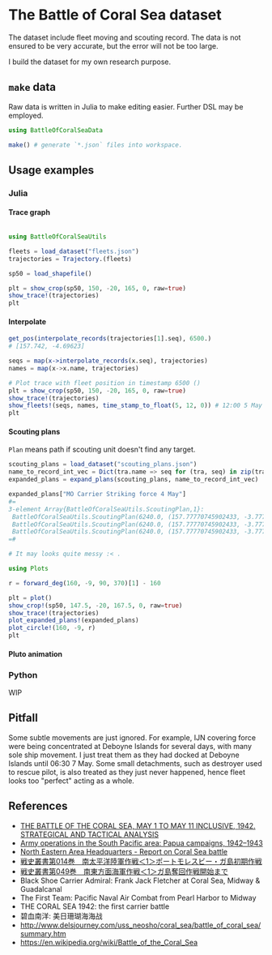 # The Battle of Coral Sea dataset

The dataset include fleet moving and scouting record. The data is not ensured to be very accurate, but the error will not be too large.

I build the dataset for my own research purpose.

## `make` data

Raw data is written in Julia to make editing easier. Further DSL may be employed.

```julia
using BattleOfCoralSeaData

make() # generate `*.json` files into workspace.
```

## Usage examples

### Julia

#### Trace graph

```julia

using BattleOfCoralSeaUtils

fleets = load_dataset("fleets.json")
trajectories = Trajectory.(fleets)

sp50 = load_shapefile()

plt = show_crop(sp50, 150, -20, 165, 0, raw=true)
show_trace!(trajectories)
plt
```

#### Interpolate

```julia
get_pos(interpolate_records(trajectories[1].seq), 6500.)
# [157.742, -4.69623]

seqs = map(x->interpolate_records(x.seq), trajectories)
names = map(x->x.name, trajectories)

# Plot trace with fleet position in timestamp 6500 ()
plt = show_crop(sp50, 150, -20, 165, 0, raw=true)
show_trace!(trajectories)
show_fleets!(seqs, names, time_stamp_to_float(5, 12, 0)) # 12:00 5 May
plt
```

#### Scouting plans

`Plan` means path if scouting unit doesn't find any target.

```julia
scouting_plans = load_dataset("scouting_plans.json")
name_to_record_int_vec = Dict(tra.name => seq for (tra, seq) in zip(trajectories, seqs))
expanded_plans = expand_plans(scouting_plans, name_to_record_int_vec)

expanded_plans["MO Carrier Striking force 4 May"]
#=
3-element Array{BattleOfCoralSeaUtils.ScoutingPlan,1}:
 BattleOfCoralSeaUtils.ScoutingPlan(6240.0, (157.77770745902433, -3.777813966196954), 6470.0, (158.09957154727985, -5.30227744276514), 140.0, 460.0, 90.0, 37.0)
 BattleOfCoralSeaUtils.ScoutingPlan(6240.0, (157.77770745902433, -3.777813966196954), 6470.0, (158.09957154727985, -5.30227744276514), 130.0, 460.0, 90.0, 37.0)
 BattleOfCoralSeaUtils.ScoutingPlan(6240.0, (157.77770745902433, -3.777813966196954), 6470.0, (158.09957154727985, -5.30227744276514), 150.0, 460.0, 90.0, 37.0)
=#

# It may looks quite messy :< .

using Plots

r = forward_deg(160, -9, 90, 370)[1] - 160

plt = plot() 
show_crop!(sp50, 147.5, -20, 167.5, 0, raw=true)
show_trace!(trajectories)
plot_expanded_plans!(expanded_plans)
plot_circle!(160, -9, r)
plt
```

#### Pluto animation

### Python

WIP

## Pitfall

Some subtle movements are just ignored. For example, IJN covering force were being concentrated at Deboyne Islands for several days, with many sole ship movement. I just treat them as they had docked at Deboyne Islands until 06:30 7 May. Some small detachments, such as destroyer used to rescue pilot, is also treated as they just never happened, hence fleet looks too "perfect" acting as a whole.


## References

* [THE BATTLE OF THE CORAL SEA, MAY 1 TO MAY 11 INCLUSIVE, 1942. STRATEGICAL AND TACTICAL ANALYSIS](https://apps.dtic.mil/dtic/tr/fulltext/u2/a003053.pdf)
* [Army operations in the South Pacific area: Papua campaigns, 1942–1943](http://ajrp.awm.gov.au/ajrp/ajrp2.nsf/translat-print/0975972E51CE4820CA257057001AEF9B?OpenDocument#con6.1)
* [North Eastern Area Headquarters - Report on Coral Sea battle
](https://recordsearch.naa.gov.au/SearchNRetrieve/Interface/ViewImage.aspx?B=703383)
* [戦史叢書第014巻　南太平洋陸軍作戦＜1＞ポートモレスビー・ガ島初期作戦](http://www.nids.mod.go.jp/military_history_search/CrossSearch)
* [戦史叢書第049巻　南東方面海軍作戦＜1＞ガ島奪回作戦開始まで](http://www.nids.mod.go.jp/military_history_search/CrossSearch)
* Black Shoe Carrier Admiral: Frank Jack Fletcher at Coral Sea, Midway & Guadalcanal
* The First Team: Pacific Naval Air Combat from Pearl Harbor to Midway
* THE CORAL SEA 1942: the first carrier battle
* 碧血南洋: 美日珊瑚海海战
* http://www.delsjourney.com/uss_neosho/coral_sea/battle_of_coral_sea/summary.htm
* https://en.wikipedia.org/wiki/Battle_of_the_Coral_Sea
